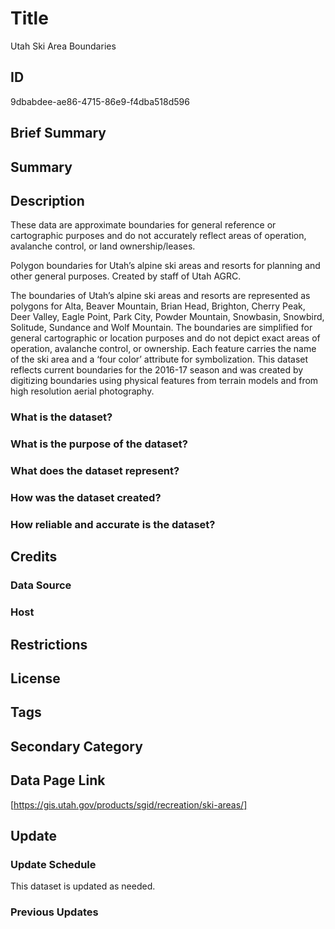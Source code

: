 # Title

Utah Ski Area Boundaries

## ID

9dbabdee-ae86-4715-86e9-f4dba518d596

## Brief Summary

## Summary

## Description

These data are approximate boundaries for general reference or cartographic purposes and do not accurately reflect areas of operation, avalanche control, or land ownership/leases.

Polygon boundaries for Utah’s alpine ski areas and resorts for planning and other general purposes. Created by staff of Utah AGRC.

The boundaries of Utah’s alpine ski areas and resorts are represented as polygons for Alta, Beaver Mountain, Brian Head, Brighton, Cherry Peak, Deer Valley, Eagle Point, Park City, Powder Mountain, Snowbasin, Snowbird, Solitude, Sundance and Wolf Mountain. The boundaries are simplified for general cartographic or location purposes and do not depict exact areas of operation, avalanche control, or ownership. Each feature carries the name of the ski area and a ‘four color’ attribute for symbolization. This dataset reflects current boundaries for the 2016-17 season and was created by digitizing boundaries using physical features from terrain models and from high resolution aerial photography.

### What is the dataset?

### What is the purpose of the dataset?

### What does the dataset represent?

### How was the dataset created?

### How reliable and accurate is the dataset?

## Credits

### Data Source

### Host

## Restrictions

## License

## Tags

## Secondary Category

## Data Page Link

[https://gis.utah.gov/products/sgid/recreation/ski-areas/]

## Update

### Update Schedule

This dataset is updated as needed.

### Previous Updates

